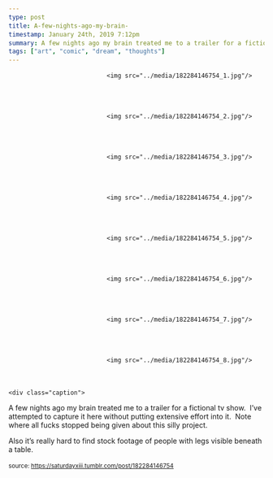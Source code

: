```yaml
---
type: post
title: A-few-nights-ago-my-brain-
timestamp: January 24th, 2019 7:12pm
summary: A few nights ago my brain treated me to a trailer for a fictional tv show  I’ve attempted to capture it here without putting extensive effort into itAlso it’s really hard to find stock footage of people with legs visible beneath a tablep 
tags: ["art", "comic", "dream", "thoughts"]
---
```



                               <img src="../media/182284146754_1.jpg"/>
                           

                                                                                                                           

                               <img src="../media/182284146754_2.jpg"/>
                           

                                                                                                                           

                               <img src="../media/182284146754_3.jpg"/>
                           

                                                                                                                           

                               <img src="../media/182284146754_4.jpg"/>
                           

                                                                                                                           

                               <img src="../media/182284146754_5.jpg"/>
                           

                                                                                                                           

                               <img src="../media/182284146754_6.jpg"/>
                           

                                                                                                                           

                               <img src="../media/182284146754_7.jpg"/>
                           

                                                                                                                           

                               <img src="../media/182284146754_8.jpg"/>
                           

                                                                                                                      <div class="caption">
A few nights ago my brain treated me to a trailer for a fictional tv show.  I’ve attempted to capture it here without putting extensive effort into it.  Note where all fucks stopped being given about this silly project.

Also it’s really hard to find stock footage of people with legs visible beneath a table.
 
                                    
                
                
                
                
                                
<small>source: https://saturdayxiii.tumblr.com/post/182284146754</small>